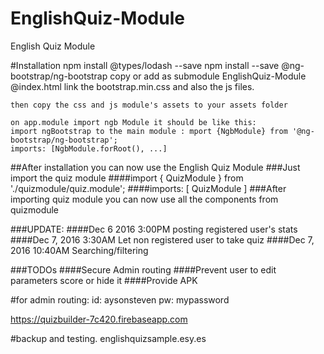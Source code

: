 # EnglishQuiz-Module
English Quiz Module


#Installation
    npm install @types/lodash --save
    npm install --save @ng-bootstrap/ng-bootstrap
    copy or add as submodule EnglishQuiz-Module
    @index.html link the bootstrap.min.css and also the js files.
    <link rel="stylesheet" href="./assets/bootstrap.min.css">
    <script src="./assets/jquery-3.1.1.min.js"></script> 
    <script src="./assets/bootstrap.min.js"></script>

    then copy the css and js module's assets to your assets folder

    on app.module import ngb Module it should be like this:
    import ngBootstrap to the main module : mport {NgbModule} from '@ng-bootstrap/ng-bootstrap';
    imports: [NgbModule.forRoot(), ...]

##After installation you can now use the English Quiz Module
###Just import the quiz module
####import { QuizModule } from './quizmodule/quiz.module';
####imports: [ QuizModule ]
###After importing quiz module you can now use all the components from quizmodule


###UPDATE:
####Dec 6 2016 3:00PM posting registered user's stats
####Dec 7, 2016 3:30AM Let non registered user to take quiz
####Dec 7, 2016 10:40AM Searching/filtering

###TODOs
####Secure Admin routing
####Prevent user to edit parameters score or hide it
####Provide APK

#for admin routing:
    id: aysonsteven
    pw: mypassword

https://quizbuilder-7c420.firebaseapp.com

#backup and testing.
    englishquizsample.esy.es